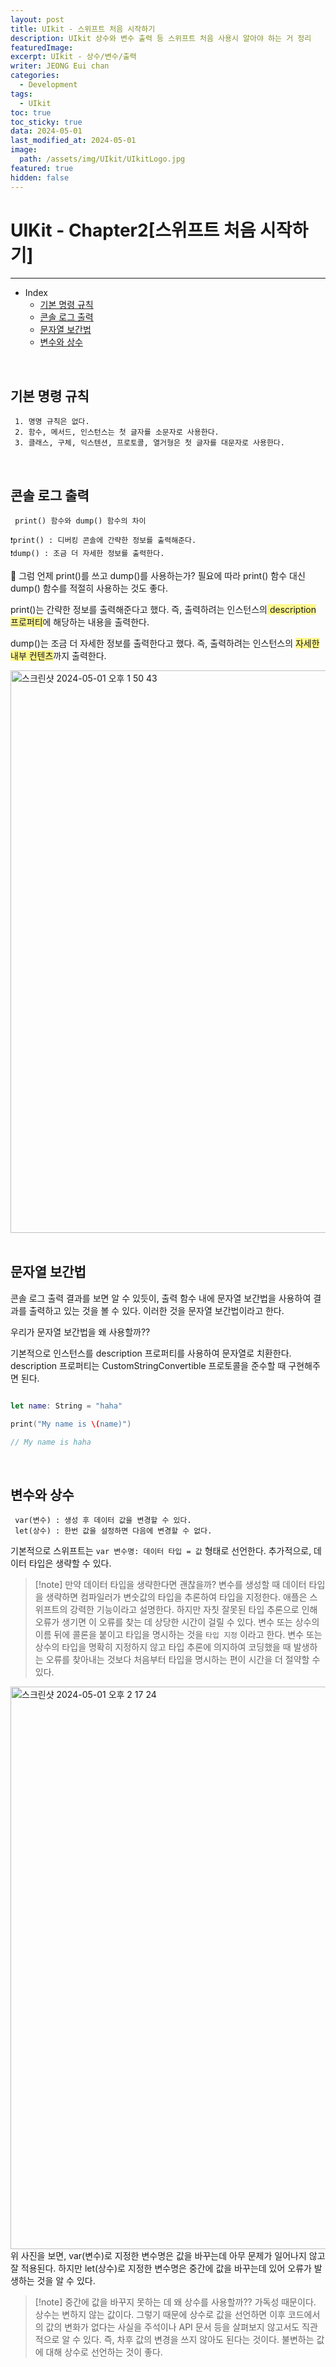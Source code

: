 ```yaml
---
layout: post
title: UIkit - 스위프트 처음 시작하기
description: UIkit 상수와 변수 출력 등 스위프트 처음 사용시 알아야 하는 거 정리
featuredImage: 
excerpt: UIkit - 상수/변수/출력
writer: JEONG Eui chan
categories:
  - Development
tags:
  - UIkit
toc: true
toc_sticky: true
data: 2024-05-01
last_modified_at: 2024-05-01
image:
  path: /assets/img/UIkit/UIkitLogo.jpg
featured: true
hidden: false
---
```

# UIKit -  Chapter2[스위프트 처음 시작하기]
---
- Index
	- [기본 명령 규칙](#기본-명령-규칙)
	- [콘솔 로그 출력](#콘솔-로그-출력)
	- [문자열 보간법](#문자열-보간법)
	- [변수와 상수](#변수와-상수)


&nbsp;
## 기본 명령 규칙
	 1. 명명 규칙은 없다.
	 2. 함수, 메서드, 인스턴스는 첫 글자를 소문자로 사용한다.
	 3. 클래스, 구체, 익스텐션, 프로토콜, 열거형은 첫 글자를 대문자로 사용한다.

&nbsp;
## 콘솔 로그 출력
	 print() 함수와 dump() 함수의 차이
	 
	❗️print() : 디버킹 콘솔에 간략한 정보를 출력해준다.
	❗️dump() : 조금 더 자세한 정보를 출력한다.

🤔 그럼 언제 print()를 쓰고 dump()를 사용하는가?
필요에 따라 print() 함수 대신 dump() 함수를 적절히 사용하는 것도 좋다.

print()는 간략한 정보를 출력해준다고 했다. 즉, 출력하려는 인스턴스의<span style="background:#fff88f"> description 프로퍼티</span>에 해당하는 내용을 출력한다.

dump()는 조금 더 자세한 정보를 출력한다고 했다. 즉, 출력하려는 인스턴스의 <span style="background:#fff88f">자세한 내부 컨텐츠</span>까지 출력한다.

<img width="900" alt="스크린샷 2024-05-01 오후 1 50 43" src="https://github.com/JEONG-J/JEONG-J.github.io/assets/80624315/f047196d-698e-4912-8e6f-945f42bd243f">
&nbsp

## 문자열 보간법
콘솔 로그 출력 결과를 보면 알 수 있듯이, 출력 함수 내에 문자열 보간법을 사용하여 결과를 출력하고 있는 것을 볼 수 있다. 이러한 것을 문자열 보간법이라고 한다.

우리가 문자열 보간법을 왜 사용할까??

기본적으로 인스턴스를 description 프로퍼티를 사용하여 문자열로 치환한다. description 프로퍼티는 CustomStringConvertible 프로토콜을 준수할 때 구현해주면 된다.

```swift

let name: String = "haha"

print("My name is \(name)")

// My name is haha

```

&nbsp;

## 변수와 상수
	 var(변수) : 생성 후 데이터 값을 변경할 수 있다.
	 let(상수) : 한번 값을 설정하면 다음에 변경할 수 없다.

기본적으로 스위프트는 `var 변수명: 데이터 타입 = 값` 형태로 선언한다.
추가적으로, 데이터 타입은 생략할 수 있다.

> [!note] 만약 데이터 타입을 생략한다면 괜찮을까?
> 변수를 생성할 때 데이터 타입을 생략하면 컴파일러가 변숫값의 타입을 추론하여 타입을 지정한다.
> 애플은 스위프트의 강력한 기능이라고 설명한다. 하지만 자칫 잘못된 타입 추론으로 인해 오류가 생기면 이 오류를 찾는 데 상당한 시간이 걸릴 수 있다. 변수 또는 상수의 이름 뒤에 콜론을 붙이고 타입을 명시하는 것을 `타입 지정` 이라고 한다. 변수 또는 상수의 타입을 명확히 지정하지 않고 타입 추론에 의지하여 코딩했을 때 발생하는 오류를 찾아내는 것보다 처음부터 타입을 명시하는 편이 시간을 더 절약할 수 있다.

 
<img width="900" alt="스크린샷 2024-05-01 오후 2 17 24" src="https://github.com/JEONG-J/JEONG-J.github.io/assets/80624315/1b219e26-79cb-4d08-8632-c34c1332e561">
위 사진을 보면, var(변수)로 지정한 변수명은 값을 바꾸는데 아무 문제가 일어나지 않고 잘 적용된다. 하지만 let(상수)로 지정한 변수명은 중간에 값을 바꾸는데 있어 오류가 발생하는 것을 알 수 있다.

> [!note] 중간에 값을 바꾸지 못하는 데 왜 상수를 사용할까??
>  가독성 때문이다.
>  상수는 변하지 않는 값이다. 그렇기 때문에 상수로 값을 선언하면 이후 코드에서의 값의 변화가 없다는 사실을 주석이나 API 문서 등을 살펴보지 않고서도 직관적으로 알 수 있다. 
>  즉, 차후 값의 변경을 쓰지 않아도 된다는 것이다. 불변하는 값에 대해 상수로 선언하는 것이 좋다.

